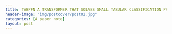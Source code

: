 ```yaml
---
title: TABPFN A TRANSFORMER THAT SOLVES SMALL TABULAR CLASSIFICATION PROBLEMS IN A SECOND
header-image: "img/postcover/post02.jpg"
categories: [A paper note]
layout: post
---
```






